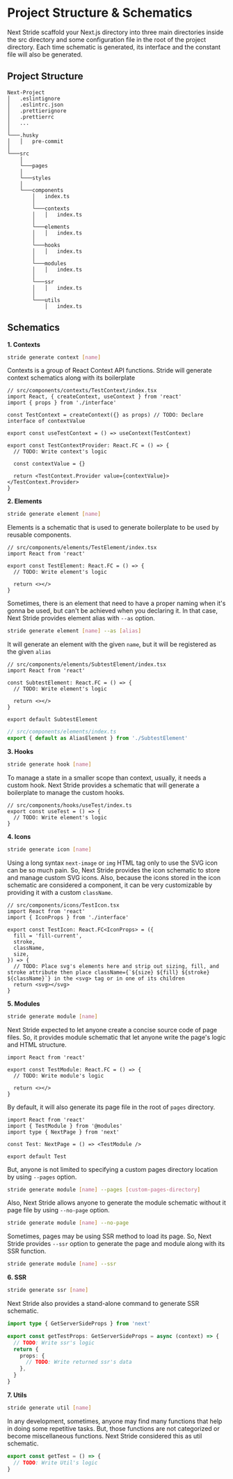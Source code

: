 # Project Structure & Schematics

Next Stride scaffold your Next.js directory into three main directories inside the src directory and some configuration file in the root of the project directory. Each time schematic is generated, its interface and the constant file will also be generated.

## Project Structure

```
Next-Project
│   .eslintignore
│   .eslintrc.json
│   .prettierignore
│   .prettierrc
│   ...
│
└───.husky
│   │   pre-commit     
│   
└───src
    │
    └───pages
    │
    └───styles
    │
    └───components
        │   index.ts
        │
        └───contexts
        │   │   index.ts 
        │   
        └───elements
        │   │   index.ts 
        │   
        └───hooks
        │   │   index.ts 
        │   
        └───modules
        │   │   index.ts 
        │   
        └───ssr
        │   │   index.ts 
        │   
        └───utils
            │   index.ts 
```

## Schematics

**1. Contexts**

```bash
stride generate context [name]
```

Contexts is a group of React Context API functions. Stride will generate context schematics along with its boilerplate

```tsx
// src/components/contexts/TestContext/index.tsx
import React, { createContext, useContext } from 'react'
import { props } from './interface'

const TestContext = createContext({} as props) // TODO: Declare interface of contextValue

export const useTestContext = () => useContext(TestContext)

export const TestContextProvider: React.FC = () => {
  // TODO: Write context's logic

  const contextValue = {}

  return <TestContext.Provider value={contextValue}></TestContext.Provider>
}
```

**2. Elements**

```bash
stride generate element [name]
```

Elements is a schematic that is used to generate boilerplate to be used by reusable components.

```tsx
// src/components/elements/TestElement/index.tsx
import React from 'react'

export const TestElement: React.FC = () => {
  // TODO: Write element's logic

  return <></>
}
```

Sometimes, there is an element that need to have a proper naming when it's gonna be used, but can't be achieved when you declaring it. In that case, Next Stride provides element alias with `--as` option.

```bash
stride generate element [name] --as [alias]
```

It will generate an element with the given `name`, but it will be registered as the given `alias`

```tsx
// src/components/elements/SubtestElement/index.tsx
import React from 'react'

const SubtestElement: React.FC = () => {
  // TODO: Write element's logic

  return <></>
}

export default SubtestElement
```

```ts
// src/components/elements/index.ts
export { default as AliasElement } from './SubtestElement'
```

**3. Hooks**

```bash
stride generate hook [name]
```

To manage a state in a smaller scope than context, usually, it needs a custom hook. Next Stride provides a schematic that will generate a boilerplate to manage the custom hooks.

```tsx
// src/components/hooks/useTest/index.ts
export const useTest = () => {
  // TODO: Write element's logic
}
```

**4. Icons**

```bash
stride generate icon [name]
```

Using a long syntax `next-image` or `img` HTML tag only to use the SVG icon can be so much pain. So, Next Stride provides the icon schematic to store and manage custom SVG icons. Also, because the icons stored in the icon schematic are considered a component, it can be very customizable by providing it with a custom `className`.

```tsx
// src/components/icons/TestIcon.tsx
import React from 'react'
import { IconProps } from './interface'

export const TestIcon: React.FC<IconProps> = ({
  fill = 'fill-current',
  stroke,
  className,
  size,
}) => {
  // TODO: Place svg's elements here and strip out sizing, fill, and stroke attribute then place className={`${size} ${fill} ${stroke} ${className}`} in the <svg> tag or in one of its children
  return <svg></svg>
}
```

**5. Modules**

```bash
stride generate module [name]
```

Next Stride expected to let anyone create a concise source code of page files. So, it provides module schematic that let anyone write the page's logic and HTML structure.

```tsx
import React from 'react'

export const TestModule: React.FC = () => {
  // TODO: Write module's logic

  return <></>
}
```

By default, it will also generate its page file in the root of `pages` directory.

```tsx
import React from 'react'
import { TestModule } from '@modules'
import type { NextPage } from 'next'

const Test: NextPage = () => <TestModule />

export default Test
```

But, anyone is not limited to specifying a custom pages directory location by using `--pages` option.

```bash
stride generate module [name] --pages [custom-pages-directory]
```

Also, Next Stride allows anyone to generate the module schematic without it page file by using `--no-page` option.

```bash
stride generate module [name] --no-page
```

Sometimes, pages may be using SSR method to load its page. So, Next Stride provides `--ssr` option to generate the page and module along with its SSR function.

```bash
stride generate module [name] --ssr
```

**6. SSR**

```bash
stride generate ssr [name]
```

Next Stride also provides a stand-alone command to generate SSR schematic.

```ts
import type { GetServerSideProps } from 'next'

export const getTestProps: GetServerSideProps = async (context) => {
  // TODO: Write ssr's logic
  return {
    props: {
      // TODO: Write returned ssr's data
    },
  }
}
```

**7. Utils**

```bash
stride generate util [name]
```

In any development, sometimes, anyone may find many functions that help in doing some repetitive tasks. But, those functions are not categorized or become miscellaneous functions. Next Stride considered this as util schematic.

```ts
export const getTest = () => {
  // TODO: Write Util's logic
}
```
